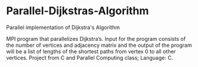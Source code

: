 # Parallel-Dijkstras-Algorithm
Parallel implementation of Dijkstra's Algorithm

MPI program that parallelizes Dijkstra’s. Input for the program consists of the number of vertices and adjacency matrix and the output of the program will be a list of lengths of the shortest paths from vertex 0 to all other vertices. Project from C and Parallel Computing class; Language: C.
